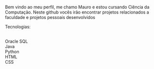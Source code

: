 
Bem vindo ao meu perfil, me chamo Mauro e estou cursando Ciência da Computação.
Neste github vocês irão encontrar projetos relacionados a faculdade e projetos pessoais desenvolvidos


Tecnologias:
<br>

<i class="devicon-java-plain-wordmark colored"></i>  
Oracle SQL
<br>
Java
<br>
Python
<br>
HTML
<br>
CSS
<br>
